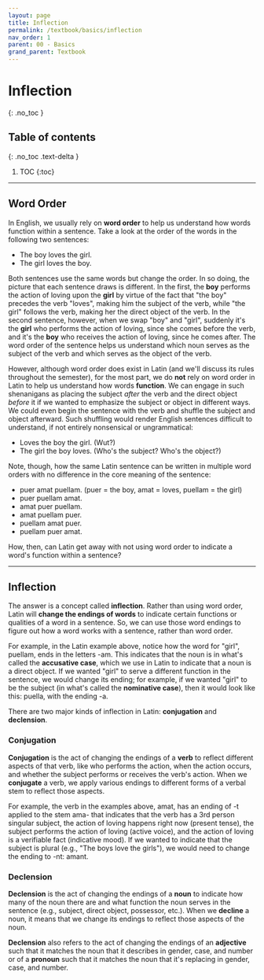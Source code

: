 ```yaml
---
layout: page
title: Inflection
permalink: /textbook/basics/inflection
nav_order: 1
parent: 00 - Basics
grand_parent: Textbook
---
```


# Inflection
{: .no_toc }

## Table of contents
{: .no_toc .text-delta }

1. TOC
{:toc}

***

## Word Order

In English, we usually rely on **word order** to help us understand how words function within a sentence. Take a look at the order of the words in the following two sentences:

* The boy loves the girl.
* The girl loves the boy.

Both sentences use the same words but change the order. In so doing, the picture that each sentence draws is different. In the first, the **boy** performs the action of loving upon the **girl** by virtue of the fact that "the boy" precedes the verb "loves", making him the subject of the verb, while "the girl" follows the verb, making her the direct object of the verb. In the second sentence, however, when we swap "boy" and "girl", suddenly it's the **girl** who performs the action of loving, since she comes before the verb, and it's the **boy** who receives the action of loving, since he comes after. The word order of the sentence helps us understand which noun serves as the subject of the verb and which serves as the object of the verb.

However, although word order does exist in Latin (and we'll discuss its rules throughout the semester), for the most part, we do **not** rely on word order in Latin to help us understand how words **function**. We can engage in such shenanigans as placing the subject *after* the verb and the direct object *before* it if we wanted to emphasize the subject or object in different ways. We could even begin the sentence with the verb and shuffle the subject and object afterward. Such shuffling would render English sentences difficult to understand, if not entirely nonsensical or ungrammatical:

* Loves the boy the girl. (Wut?)
* The girl the boy loves. (Who's the subject? Who's the object?)

Note, though, how the same Latin sentence can be written in multiple word orders with no difference in the core meaning of the sentence:

* puer amat puellam. (puer = the boy, amat = loves, puellam = the girl)
* puer puellam amat.
* amat puer puellam.
* amat puellam puer.
* puellam amat puer.
* puellam puer amat.

How, then, can Latin get away with not using word order to indicate a word's function within a sentence?

***

## Inflection

The answer is a concept called **inflection**. Rather than using word order, Latin will **change the endings of words** to indicate certain functions or qualities of a word in a sentence. So, we can use those word endings to figure out how a word works with a sentence, rather than word order.

For example, in the Latin example above, notice how the word for "girl", puellam, ends in the letters -am. This indicates that the noun is in what's called the **accusative case**, which we use in Latin to indicate that a noun is a direct object. If we wanted "girl" to serve a different function in the sentence, we would change its ending; for example, if we wanted "girl" to be the subject (in what's called the **nominative case**), then it would look like this: puella, with the ending -a.

There are two major kinds of inflection in Latin: **conjugation** and **declension**.

### Conjugation

**Conjugation** is the act of changing the endings of a **verb** to reflect different aspects of that verb, like who performs the action, when the action occurs, and whether the subject performs or receives the verb's action. When we **conjugate** a verb, we apply various endings to different forms of a verbal stem to reflect those aspects.

For example, the verb in the examples above, amat, has an ending of -t applied to the stem ama- that indicates that the verb has a 3rd person singular subject, the action of loving happens right now (present tense), the subject performs the action of loving (active voice), and the action of loving is a verifiable fact (indicative mood). If we wanted to indicate that the subject is plural (e.g., "The boys love the girls"), we would need to change the ending to -nt: amant.

### Declension

**Declension** is the act of changing the endings of a **noun** to indicate how many of the noun there are and what function the noun serves in the sentence (e.g., subject, direct object, possessor, etc.). When we **decline** a noun, it means that we change its endings to reflect those aspects of the noun.

**Declension** also refers to the act of changing the endings of an **adjective** such that it matches the noun that it describes in gender, case, and number or of a **pronoun** such that it matches the noun that it's replacing in gender, case, and number.
